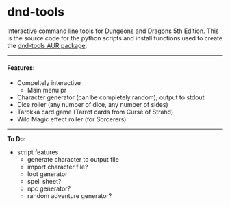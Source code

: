# dnd-tools

Interactive command line tools for Dungeons and Dragons 5th Edition.  This is the source code for the  python scripts and install functions used to create the [dnd-tools AUR package](https://aur.archlinux.org/packages/dnd-tools/).

---

#### Features:

- Compeltely interactive
  - Main menu pr
- Character generator (can be completely random), output to stdout
- Dice roller (any number of dice, any number of sides)
- Tarokka card game (Tarrot cards from Curse of Strahd)
- Wild Magic effect roller (for Sorcerers)

---

**To Do:**

- script features
  - generate character to output file
  - import character file?
  - loot generator
  - spell sheet?
  - npc generator?
  - random adventure generator?
